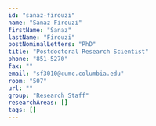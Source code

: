 ```yaml
---
id: "sanaz-firouzi"
name: "Sanaz Firouzi"
firstName: "Sanaz"
lastName: "Firouzi"
postNominalLetters: "PhD"
title: "Postdoctoral Research Scientist"
phone: "851-5270"
fax: ""
email: "sf3010@cumc.columbia.edu"
room: "507"
url: ""
group: "Research Staff"
researchAreas: []
tags: []
---
```

